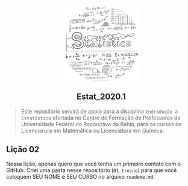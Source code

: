 <p align = "center">
   <img 
        width = "200px"
        align = "center"
        src   = "/img/logo_ESTAT_circ.png"
        alt   = "Estat_2020.1" 
  >
  <h2 align = "center">
      Estat_2020.1
  </h2>
</p>

> Este repositório servirá de apoio para a disciplina `Indrodução à Estatística` ofertada no Centro de Formação de Professores da Universidade Federal do Recôncavo da Bahia, para os cursos de Licenciarura em Matemática ou Licenciatura em Química.

## Lição 02
Nessa lição, apenas quero que você tenha um primeiro contato com o GitHub.
Criei uma pasta nesse repositório (`01_treino`) para que você coloquem SEU NOME e SEU CURSO no arquivo `reademe.md`.
